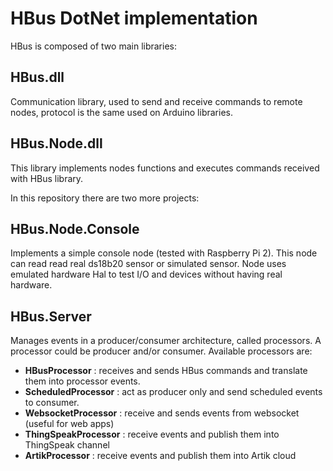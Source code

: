 # HBus DotNet implementation

HBus is composed of two main libraries:

## HBus.dll
Communication library, used to send and receive commands to remote nodes, protocol is the same used on Arduino libraries.

## HBus.Node.dll
This library implements nodes functions and executes commands received with HBus library.

In this repository there are two more projects:
## HBus.Node.Console
Implements a simple console node (tested with Raspberry Pi 2). This node can read read real ds18b20 sensor or simulated sensor.
Node uses emulated hardware Hal to test I/O and devices without having real hardware. 

## HBus.Server
Manages events in a producer/consumer architecture, called processors.
A processor could be producer and/or consumer. 
Available processors are:
* **HBusProcessor** : receives and sends HBus commands and translate them into processor events.
* **ScheduledProcessor** : act as producer only and send scheduled events to consumer.
* **WebsocketProcessor** : receive and sends events from websocket (useful for web apps)
* **ThingSpeakProcessor** : receive events and publish them into ThingSpeak channel
* **ArtikProcessor** : receive events and publish them into Artik cloud


